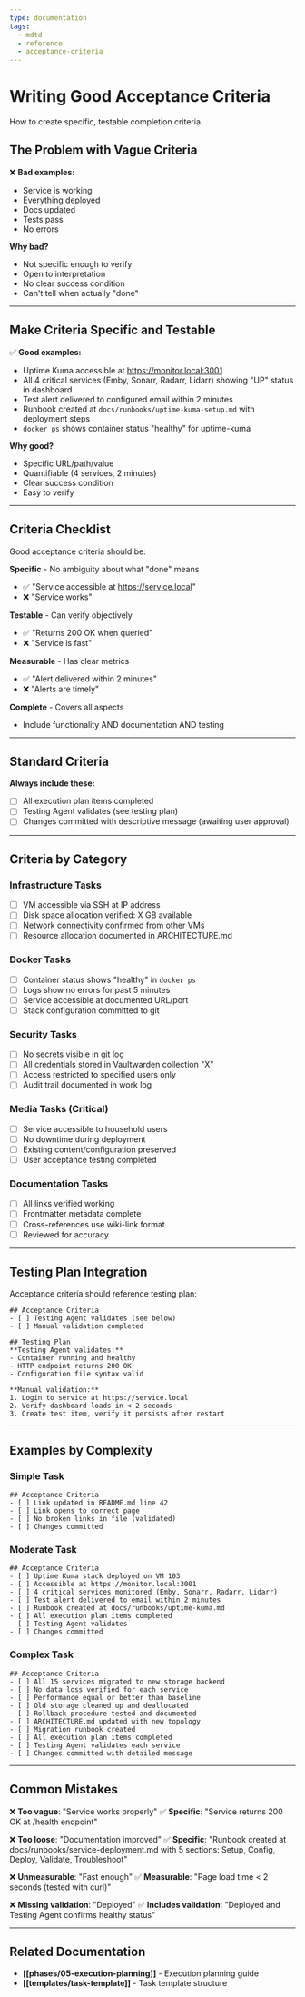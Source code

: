 ```yaml
---
type: documentation
tags:
  - mdtd
  - reference
  - acceptance-criteria
---
```


# Writing Good Acceptance Criteria

How to create specific, testable completion criteria.

## The Problem with Vague Criteria

❌ **Bad examples:**
- Service is working
- Everything deployed
- Docs updated
- Tests pass
- No errors

**Why bad?**
- Not specific enough to verify
- Open to interpretation
- No clear success condition
- Can't tell when actually "done"

---

## Make Criteria Specific and Testable

✅ **Good examples:**
- Uptime Kuma accessible at https://monitor.local:3001
- All 4 critical services (Emby, Sonarr, Radarr, Lidarr) showing "UP" status in dashboard
- Test alert delivered to configured email within 2 minutes
- Runbook created at `docs/runbooks/uptime-kuma-setup.md` with deployment steps
- `docker ps` shows container status "healthy" for uptime-kuma

**Why good?**
- Specific URL/path/value
- Quantifiable (4 services, 2 minutes)
- Clear success condition
- Easy to verify

---

## Criteria Checklist

Good acceptance criteria should be:

**Specific** - No ambiguity about what "done" means
- ✅ "Service accessible at https://service.local"
- ❌ "Service works"

**Testable** - Can verify objectively
- ✅ "Returns 200 OK when queried"
- ❌ "Service is fast"

**Measurable** - Has clear metrics
- ✅ "Alert delivered within 2 minutes"
- ❌ "Alerts are timely"

**Complete** - Covers all aspects
- Include functionality AND documentation AND testing

---

## Standard Criteria

**Always include these:**

- [ ] All execution plan items completed
- [ ] Testing Agent validates (see testing plan)
- [ ] Changes committed with descriptive message (awaiting user approval)

---

## Criteria by Category

### Infrastructure Tasks
- [ ] VM accessible via SSH at IP address
- [ ] Disk space allocation verified: X GB available
- [ ] Network connectivity confirmed from other VMs
- [ ] Resource allocation documented in ARCHITECTURE.md

### Docker Tasks
- [ ] Container status shows "healthy" in `docker ps`
- [ ] Logs show no errors for past 5 minutes
- [ ] Service accessible at documented URL/port
- [ ] Stack configuration committed to git

### Security Tasks
- [ ] No secrets visible in git log
- [ ] All credentials stored in Vaultwarden collection "X"
- [ ] Access restricted to specified users only
- [ ] Audit trail documented in work log

### Media Tasks (Critical)
- [ ] Service accessible to household users
- [ ] No downtime during deployment
- [ ] Existing content/configuration preserved
- [ ] User acceptance testing completed

### Documentation Tasks
- [ ] All links verified working
- [ ] Frontmatter metadata complete
- [ ] Cross-references use wiki-link format
- [ ] Reviewed for accuracy

---

## Testing Plan Integration

Acceptance criteria should reference testing plan:

```
## Acceptance Criteria
- [ ] Testing Agent validates (see below)
- [ ] Manual validation completed

## Testing Plan
**Testing Agent validates:**
- Container running and healthy
- HTTP endpoint returns 200 OK
- Configuration file syntax valid

**Manual validation:**
1. Login to service at https://service.local
2. Verify dashboard loads in < 2 seconds
3. Create test item, verify it persists after restart
```

---

## Examples by Complexity

### Simple Task
```
## Acceptance Criteria
- [ ] Link updated in README.md line 42
- [ ] Link opens to correct page
- [ ] No broken links in file (validated)
- [ ] Changes committed
```

### Moderate Task
```
## Acceptance Criteria
- [ ] Uptime Kuma stack deployed on VM 103
- [ ] Accessible at https://monitor.local:3001
- [ ] 4 critical services monitored (Emby, Sonarr, Radarr, Lidarr)
- [ ] Test alert delivered to email within 2 minutes
- [ ] Runbook created at docs/runbooks/uptime-kuma.md
- [ ] All execution plan items completed
- [ ] Testing Agent validates
- [ ] Changes committed
```

### Complex Task
```
## Acceptance Criteria
- [ ] All 15 services migrated to new storage backend
- [ ] No data loss verified for each service
- [ ] Performance equal or better than baseline
- [ ] Old storage cleaned up and deallocated
- [ ] Rollback procedure tested and documented
- [ ] ARCHITECTURE.md updated with new topology
- [ ] Migration runbook created
- [ ] All execution plan items completed
- [ ] Testing Agent validates each service
- [ ] Changes committed with detailed message
```

---

## Common Mistakes

❌ **Too vague**: "Service works properly"
✅ **Specific**: "Service returns 200 OK at /health endpoint"

❌ **Too loose**: "Documentation improved"
✅ **Specific**: "Runbook created at docs/runbooks/service-deployment.md with 5 sections: Setup, Config, Deploy, Validate, Troubleshoot"

❌ **Unmeasurable**: "Fast enough"
✅ **Measurable**: "Page load time < 2 seconds (tested with curl)"

❌ **Missing validation**: "Deployed"
✅ **Includes validation**: "Deployed and Testing Agent confirms healthy status"

---

## Related Documentation

- **[[phases/05-execution-planning]]** - Execution planning guide
- **[[templates/task-template]]** - Task template structure
